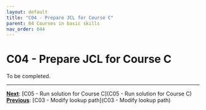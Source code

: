 ```yaml
---
layout: default
title: "C04 - Prepare JCL for Course C"
parent: 04 Courses in basic skills
nav_order: 044
---
```


# C04 - Prepare JCL for Course C

To be completed.  




---
**<u>Next</u>**: [C05 - Run solution for Course C](C05 - Run solution for Course C)   
**<u>Previous</u>**: [C03 - Modify lookup path](C03 - Modify lookup path)  
